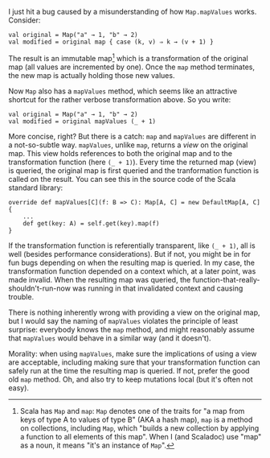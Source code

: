 I just hit a bug caused by a misunderstanding of how `Map.mapValues` works. Consider:

    val original = Map("a" → 1, "b" → 2)
    val modified = original map { case (k, v) ⇒ k → (v + 1) }

The result is an immutable map[^1] which is a transformation of the original map (all values are incremented by one). Once the `map` method terminates, the new map is actually holding those new values.

Now `Map` also has a `mapValues` method, which seems like an attractive shortcut for the rather verbose transformation above. So you write:

    val original = Map("a" → 1, "b" → 2)
    val modified = original mapValues (_ + 1)

More concise, right? But there is a catch: `map` and `mapValues` are different in a not-so-subtle way. `mapValues`, unlike `map`, returns a *view* on the original map. This view holds references to both the original map and to the transformation function (here `(_ + 1)`). Every time the returned map (view) is queried, the original map is first queried and the tranformation function is called on the result. You can see this in the source code of the Scala standard library:

    override def mapValues[C](f: B => C): Map[A, C] = new DefaultMap[A, C] {
        ...
        def get(key: A) = self.get(key).map(f)
    }

If the transformation function is referentially transparent, like `(_ + 1)`, all is well (besides performance considerations). But if not, you might be in for fun bugs depending on when the resulting map is queried. In my case, the transformation function depended on a context which, at a later point, was made invalid. When the resulting map was queried, the function-that-really-shouldn't-run-now was running in that invalidated context and causing trouble.

There is nothing inherently wrong with providing a view on the original map, but I would say the naming of `mapValues` violates the principle of least surprise: everybody knows the `map` method, and might reasonably assume that `mapValues` would behave in a similar way (and it doesn't).

Morality: when using `mapValues`, make sure the implications of using a view are acceptable, including making sure that your transformation function can safely run at the time the resulting map is queried. If not, prefer the good old `map` method. Oh, and also try to keep mutations local (but it's often not easy).

[^1]: Scala has `Map` and `map`: `Map` denotes one of the traits for "a map from keys of type A to values of type B" (AKA a hash map),  `map` is a method on collections, including `Map`, which "builds a new collection by applying a function to all elements of this map". When I (and Scaladoc) use "map" as a noun, it means "it's an instance of `Map`".
